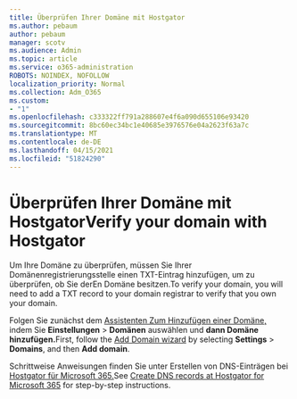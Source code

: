 ```yaml
---
title: Überprüfen Ihrer Domäne mit Hostgator
ms.author: pebaum
author: pebaum
manager: scotv
ms.audience: Admin
ms.topic: article
ms.service: o365-administration
ROBOTS: NOINDEX, NOFOLLOW
localization_priority: Normal
ms.collection: Adm_O365
ms.custom:
- "1"
ms.openlocfilehash: c333322ff791a288607e4f6a090d655106e93420
ms.sourcegitcommit: 8bc60ec34bc1e40685e3976576e04a2623f63a7c
ms.translationtype: MT
ms.contentlocale: de-DE
ms.lasthandoff: 04/15/2021
ms.locfileid: "51824290"
---
```

# <a name="verify-your-domain-with-hostgator"></a><span data-ttu-id="eeeba-102">Überprüfen Ihrer Domäne mit Hostgator</span><span class="sxs-lookup"><span data-stu-id="eeeba-102">Verify your domain with Hostgator</span></span>

<span data-ttu-id="eeeba-103">Um Ihre Domäne zu überprüfen, müssen Sie Ihrer Domänenregistrierungsstelle einen TXT-Eintrag hinzufügen, um zu überprüfen, ob Sie derEn Domäne besitzen.</span><span class="sxs-lookup"><span data-stu-id="eeeba-103">To verify your domain, you will need to add a TXT record to your domain registrar to verify that you own your domain.</span></span> 

<span data-ttu-id="eeeba-104">Folgen Sie zunächst dem [Assistenten Zum Hinzufügen einer Domäne,](https://admin.microsoft.com/Adminportal#/Domains) indem Sie **Einstellungen** \> **Domänen** auswählen und **dann Domäne hinzufügen.**</span><span class="sxs-lookup"><span data-stu-id="eeeba-104">First, follow the [Add Domain wizard](https://admin.microsoft.com/Adminportal#/Domains) by selecting **Settings** \> **Domains**, and then **Add domain**.</span></span>
  
<span data-ttu-id="eeeba-105">Schrittweise Anweisungen finden Sie unter Erstellen von DNS-Einträgen bei [Hostgator für Microsoft 365.](https://docs.microsoft.com/microsoft-365/admin/dns/create-dns-records-at-hostgator)</span><span class="sxs-lookup"><span data-stu-id="eeeba-105">See [Create DNS records at Hostgator for Microsoft 365](https://docs.microsoft.com/microsoft-365/admin/dns/create-dns-records-at-hostgator) for step-by-step instructions.</span></span>